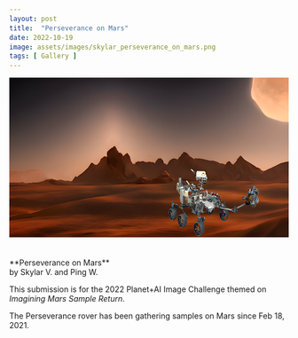 ```yaml
---
layout: post
title:  "Perseverance on Mars"
date: 2022-10-19
image: assets/images/skylar_perseverance_on_mars.png
tags: [ Gallery ]
---
```


<div><img src="/assets/images/skylar_perseverance_on_mars.png" class="img-fluid" alt="style" /></div>
<br/>
<br/>
**Perseverance on Mars**<br/>
by Skylar V. and Ping W.<br/>

This submission is for the 2022 Planet+AI Image Challenge themed on *Imagining Mars Sample Return*.   

The Perseverance rover has been gathering samples on Mars since Feb 18, 2021.




